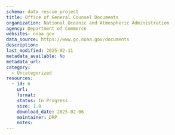 ```yaml
---
schema: data_rescue_project 
title: Office of General Counsel Documents
organization: National Oceanic and Atmospheric Administration
agency: Department of Commerce
websites: noaa.gov
data_source: https://www.gc.noaa.gov/documents
description: 
last_modified: 2025-02-11
metadata_available: No
metadata_url: 
category:
  - Uncategorized
resources:
  - id: 6
    url: 
    format: 
    status: In Progress
    size: 1.0
    download_date: 2025-02-06
    maintainer: DRP
    notes: 
---
```

